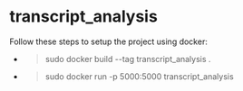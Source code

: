 # transcript_analysis

Follow these steps to setup the project using docker: 

- > sudo docker build --tag transcript_analysis .

- > sudo docker run -p 5000:5000 transcript_analysis
